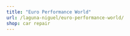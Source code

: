```yaml
---
title: "Euro Performance World"
url: /laguna-niguel/euro-performance-world/
shop: car repair
---
```

